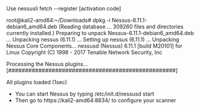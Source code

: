 ###

Use nessusli fetch --register [activation code]

root@kali2-amd64:~/Downloads# dpkg -i Nessus-6.11.1-debian6_amd64.deb 
(Reading database ... 309260 files and directories currently installed.)
Preparing to unpack Nessus-6.11.1-debian6_amd64.deb ...
Unpacking nessus (6.11.1) ...
Setting up nessus (6.11.1) ...
Unpacking Nessus Core Components...
nessusd (Nessus) 6.11.1 [build M20101] for Linux
Copyright (C) 1998 - 2017 Tenable Network Security, Inc

Processing the Nessus plugins...
[##################################################]

All plugins loaded (1sec)

 - You can start Nessus by typing /etc/init.d/nessusd start
 - Then go to https://kali2-amd64:8834/ to configure your scanner

